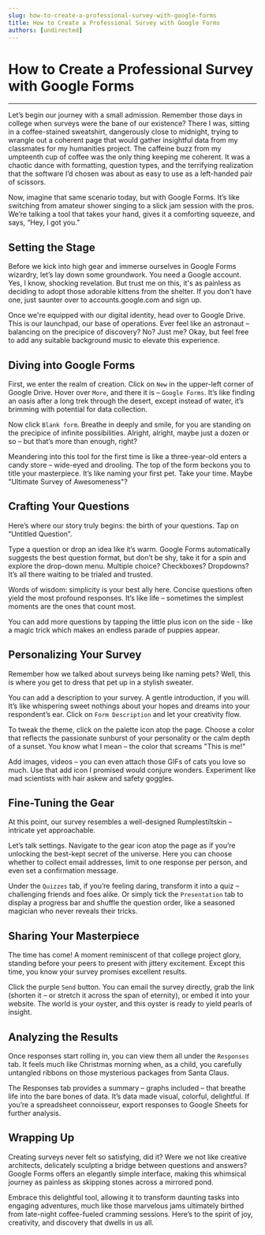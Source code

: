 ```yaml
---
slug: how-to-create-a-professional-survey-with-google-forms
title: How to Create a Professional Survey with Google Forms
authors: [undirected]
---
```



# How to Create a Professional Survey with Google Forms

___

Let’s begin our journey with a small admission. Remember those days in college when surveys were the bane of our existence? There I was, sitting in a coffee-stained sweatshirt, dangerously close to midnight, trying to wrangle out a coherent page that would gather insightful data from my classmates for my humanities project. The caffeine buzz from my umpteenth cup of coffee was the only thing keeping me coherent. It was a chaotic dance with formatting, question types, and the terrifying realization that the software I’d chosen was about as easy to use as a left-handed pair of scissors.

Now, imagine that same scenario today, but with Google Forms. It’s like switching from amateur shower singing to a slick jam session with the pros. We’re talking a tool that takes your hand, gives it a comforting squeeze, and says, “Hey, I got you.”

## Setting the Stage

Before we kick into high gear and immerse ourselves in Google Forms wizardry, let’s lay down some groundwork. You need a Google account. Yes, I know, shocking revelation. But trust me on this, it's as painless as deciding to adopt those adorable kittens from the shelter. If you don't have one, just saunter over to accounts.google.com and sign up.

Once we're equipped with our digital identity, head over to Google Drive. This is our launchpad, our base of operations. Ever feel like an astronaut – balancing on the precipice of discovery? No? Just me? Okay, but feel free to add any suitable background music to elevate this experience.

## Diving into Google Forms 

First, we enter the realm of creation. Click on `New` in the upper-left corner of Google Drive. Hover over `More`, and there it is – `Google Forms`. It’s like finding an oasis after a long trek through the desert, except instead of water, it’s brimming with potential for data collection.

Now click `Blank form`. Breathe in deeply and smile, for you are standing on the precipice of infinite possibilities. Alright, alright, maybe just a dozen or so – but that’s more than enough, right?

Meandering into this tool for the first time is like a three-year-old enters a candy store – wide-eyed and drooling. The top of the form beckons you to title your masterpiece. It’s like naming your first pet. Take your time. Maybe "Ultimate Survey of Awesomeness"? 

## Crafting Your Questions

Here’s where our story truly begins: the birth of your questions. Tap on “Untitled Question”.

Type a question or drop an idea like it’s warm. Google Forms automatically suggests the best question format, but don’t be shy, take it for a spin and explore the drop-down menu. Multiple choice? Checkboxes? Dropdowns? It’s all there waiting to be trialed and trusted.

Words of wisdom: simplicity is your best ally here. Concise questions often yield the most profound responses. It’s like life – sometimes the simplest moments are the ones that count most.

You can add more questions by tapping the little plus icon on the side - like a magic trick which makes an endless parade of puppies appear.

## Personalizing Your Survey

Remember how we talked about surveys being like naming pets? Well, this is where you get to dress that pet up in a stylish sweater.

You can add a description to your survey. A gentle introduction, if you will. It’s like whispering sweet nothings about your hopes and dreams into your respondent’s ear. Click on `Form Description` and let your creativity flow.

To tweak the theme, click on the palette icon atop the page. Choose a color that reflects the passionate sunburst of your personality or the calm depth of a sunset. You know what I mean – the color that screams "This is me!"

Add images, videos – you can even attach those GIFs of cats you love so much. Use that add icon I promised would conjure wonders. Experiment like mad scientists with hair askew and safety goggles.

## Fine-Tuning the Gear 

At this point, our survey resembles a well-designed Rumplestiltskin – intricate yet approachable.

Let’s talk settings. Navigate to the gear icon atop the page as if you’re unlocking the best-kept secret of the universe. Here you can choose whether to collect email addresses, limit to one response per person, and even set a confirmation message. 

Under the `Quizzes` tab, if you’re feeling daring, transform it into a quiz – challenging friends and foes alike. Or simply tick the `Presentation` tab to display a progress bar and shuffle the question order, like a seasoned magician who never reveals their tricks.

## Sharing Your Masterpiece 

The time has come! A moment reminiscent of that college project glory, standing before your peers to present with jittery excitement. Except this time, you know your survey promises excellent results.

Click the purple `Send` button. You can email the survey directly, grab the link (shorten it – or stretch it across the span of eternity), or embed it into your website. The world is your oyster, and this oyster is ready to yield pearls of insight.

## Analyzing the Results

Once responses start rolling in, you can view them all under the `Responses` tab. It feels much like Christmas morning when, as a child, you carefully untangled ribbons on those mysterious packages from Santa Claus.

The Responses tab provides a summary – graphs included – that breathe life into the bare bones of data. It’s data made visual, colorful, delightful. If you’re a spreadsheet connoisseur, export responses to Google Sheets for further analysis.

## Wrapping Up

Creating surveys never felt so satisfying, did it? Were we not like creative architects, delicately sculpting a bridge between questions and answers? Google Forms offers an elegantly simple interface, making this whimsical journey as painless as skipping stones across a mirrored pond.

Embrace this delightful tool, allowing it to transform daunting tasks into engaging adventures, much like those marvelous jams ultimately birthed from late-night coffee-fueled cramming sessions. Here’s to the spirit of joy, creativity, and discovery that dwells in us all.
